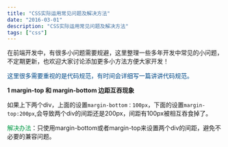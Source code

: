 ```yaml
---
title: "CSS实际运用常见问题及解决方法"
date: "2016-03-01"
description: "CSS实际运用常见问题及解决方法"
tags: ["css"]
---
```


在前端开发中，有很多小问题需要规避，这里整理一些多年开发中常见的小问题，不定期更新，也欢迎大家讨论添加更多小方法方便大家开发！

<span style="color: #004986">这里很多需要重视的是代码规范，有时间会详细写一篇讲讲代码规范。</span>

**1 margin-top 和 margin-bottom 边距互吞现象**

如果上下两个div，上面的设置`margin-bottom：100px`，下面的设置`margin-top:200px`,会导致两个div的间距还是200px，间距有100px被相互吞食掉了。

<span style="color:#009944">解决办法</span>：只使用margin-bottom或者margin-top来设置两个div的间距，避免不必要的兼容问题。

